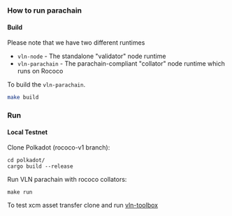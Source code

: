 ### How to run parachain

#### Build

Please note that we have two different runtimes
* `vln-node` - The standalone "validator" node runtime
* `vln-parachain` - The parachain-compliant "collator" node runtime which runs on Rococo

To build the `vln-parachain`.

```bash
make build
```

### Run

#### Local Testnet

Clone Polkadot (rococo-v1 branch):
```
cd polkadot/
cargo build --release
```

Run VLN parachain with rococo collators:
```
make run
```

To test xcm asset transfer clone and run [vln-toolbox](https://github.com/valibre-org/vln-toolbox)

